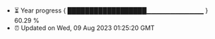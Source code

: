 - ⏳ Year progress { ██████████████████▁▁▁▁▁▁▁▁▁▁▁▁ } 60.29 %
- ⏰ Updated on Wed, 09 Aug 2023 01:25:20 GMT

